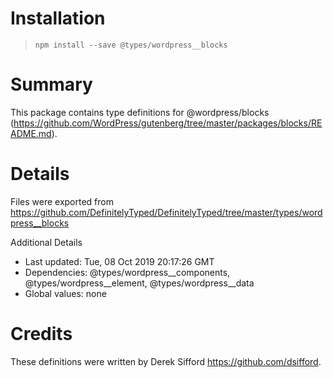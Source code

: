 # Installation
> `npm install --save @types/wordpress__blocks`

# Summary
This package contains type definitions for @wordpress/blocks (https://github.com/WordPress/gutenberg/tree/master/packages/blocks/README.md).

# Details
Files were exported from https://github.com/DefinitelyTyped/DefinitelyTyped/tree/master/types/wordpress__blocks

Additional Details
 * Last updated: Tue, 08 Oct 2019 20:17:26 GMT
 * Dependencies: @types/wordpress__components, @types/wordpress__element, @types/wordpress__data
 * Global values: none

# Credits
These definitions were written by Derek Sifford <https://github.com/dsifford>.
